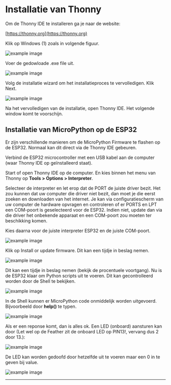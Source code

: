 # Installatie van Thonny

Om de Thonny IDE te installeren ga je naar de website:

[https://thonny.org](https://thonny.org)

Klik op Windows (1) zoals in volgende figuur.

![example image](./images/vs1.png "Downloaden van Thonny.")

Voer de gedowloade .exe file uit.

![example image](./images/vs2.png "De gedownloade executable van VSC.")

Volg de installatie wizard om het installatieproces te vervolledigen. Klik Next.

![example image](./images/vc3.png "Selecteren van de taal van VSC.")

Na het vervolledigen van de installatie, open Thonny IDE. Het volgende window komt te voorschijn.


## Installatie van MicroPython op de ESP32

Er zijn verschillende manieren om de MicroPython Firmware te flashen op de ESP32. Normaal kan dit direct via de Thonny IDE gebeuren. 

Verbind de ESP32 microcontroller met een USB kabel aan de computer (waar Thonny IDE op geïnstalleerd staat).

Start of open Thonny IDE op de computer. En kies binnen het menu van Thonny op **Tools > Options > Interpreter**.

Selecteer de interpreter en let erop dat de PORT de juiste driver bezit. Het zou kunnen dat uw computer die driver niet bezit, dan moet je die eerst zoeken en downloaden van het internet. Je kan via configuratiescherm van uw computer de hardware opvragen en controleren of er PORTS en LPT een COM-poort is geselecteerd voor de ESP32. Indien niet, update dan via die driver het onbekende apparaat en een COM-poort zou moeten ter beschikking komen.

Kies daarna voor de juiste interpreter ESP32 en de juiste COM-poort.

![example image](./images/vc11.png "Installeren van MicroPython via de seriële poort.")

Klik op Install or update firmware. Dit kan een tijdje in beslag nemen.

![example image](./images/mp1.png "Installeren van MicroPython via de seriële poort.")

Dit kan een tijdje in beslag nemen (bekijk de procentuele voortgang). Nu is de ESP32 klaar om Python scripts uit te voeren. Dit kan gecontrolleerd worden door de Shell te bekijken.

![example image](./images/vc12.png "Activatie van MicroPython.")

In de Shell kunnen er MicroPython code onmiddelijk worden uitgevoerd. Bijvoorbeeld door **help()** te typen.

![example image](./images/vc13.png "Testen MicroPython opde ESP32.")

Als er een reponse komt, dan is alles ok. Een LED (onboard) aansturen kan door (Let wel op de Feather zit de onboard LED op PIN13!, vervang dus 2 door 13.):

![example image](./images/vc14.png "Aansturen van de onboard LED")

De LED kan worden gedoofd door hetzelfde uit te voeren maar een 0 in te geven bij value.

![example image](./images/vc10.png "Aansturen van de onboard LED")

***
